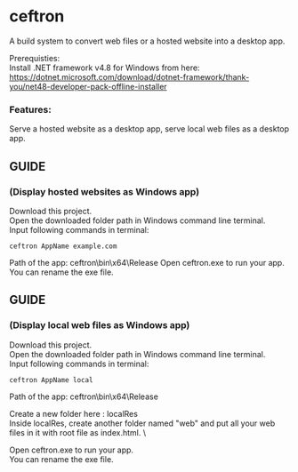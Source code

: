 # ceftron
A build system to convert web files or a hosted website into a desktop app.

Prerequisties:\
Install .NET framework v4.8 for Windows from here:\
https://dotnet.microsoft.com/download/dotnet-framework/thank-you/net48-developer-pack-offline-installer

### Features:
Serve a hosted website as a desktop app, serve local web files as a desktop app.


## GUIDE

### (Display hosted websites as Windows app)

Download this project.\
Open the downloaded folder path in Windows command line terminal.\
Input following commands in terminal:

```
ceftron AppName example.com
```
Path of the app: ceftron\bin\x64\Release
Open ceftron.exe to run your app.\
You can rename the exe file.

## GUIDE

### (Display local web files as Windows app)

Download this project.\
Open the downloaded folder path in Windows command line terminal.\
Input following commands in terminal:

```
ceftron AppName local
```
Path of the app: ceftron\bin\x64\Release

Create a new folder here : localRes \
Inside localRes, create another folder named "web" and put all your web files in it with root file as index.html. \

Open ceftron.exe to run your app.\
You can rename the exe file.